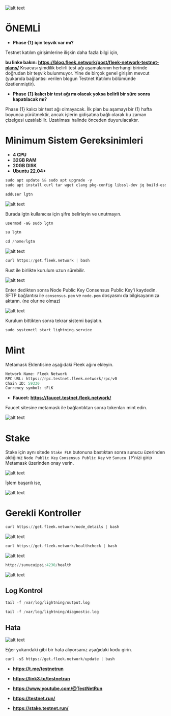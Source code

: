 
![alt text](https://i.hizliresim.com/d4bcrd1.png)


# ÖNEMLİ

- **Phase {1} için teşvik var mı?**

Testnet katılım girişimlerine ilişkin daha fazla bilgi için,

**bu linke bakın:** **https://blog.fleek.network/post/fleek-network-testnet-plans/**
Kısacası şimdilik belirli test ağı aşamalarının herhangi birinde doğrudan bir teşvik bulunmuyor. Yine de birçok genel girişim mevcut (yukarıda bağlantısı verilen blogun Testnet Katılımı bölümünde özetlenmiştir).


- **Phase {1} kalıcı bir test ağı mı olacak yoksa belirli bir süre sonra kapatılacak mı?**

Phase {1} kalıcı bir test ağı olmayacak. İlk plan bu aşamayı bir (1) hafta boyunca yürütmektir, ancak işlerin gidişatına bağlı olarak bu zaman çizelgesi uzatılabilir. Uzatılması halinde önceden duyurulacaktır.

# Minimum Sistem Gereksinimleri

- **4 CPU**
- **32GB RAM**
- **20GB DISK**
- **Ubuntu 22.04+**


```python
sudo apt update && sudo apt upgrade -y
sudo apt install curl tar wget clang pkg-config libssl-dev jq build-essential bsdmainutils git make ncdu gcc git jq chrony liblz4-tool -y
```


```python
adduser lgtn
```

![alt text](https://i.hizliresim.com/pm59nrt.png)

Burada lgtn kullanıcısı için şifre belirleyin ve unutmayın.


```python
usermod -aG sudo lgtn
```


```python
su lgtn
```


```python
cd /home/lgtn
```

![alt text](https://i.hizliresim.com/3aet5uw.png)


```python
curl https://get.fleek.network | bash
```

Rust ile birlikte kurulum uzun sürebilir.

![alt text](https://i.hizliresim.com/rbc2oag.png)

Enter dedikten sonra Node Public Key Consensus Public Key'i kaydedin. SFTP bağlantısı ile `consensus.pem` ve `node.pem` dosyasını da bilgisayarınıza aktarın. (ne olur ne olmaz)

![alt text](https://i.hizliresim.com/tdgxv7a.png)

Kurulum bittikten sonra tekrar sistemi başlatın.

```python
sudo systemctl start lightning.service
```

# Mint

Metamask Eklentisine aşağıdaki Fleek ağını ekleyin.

```python
Network Name: Fleek Network
RPC URL: https://rpc.testnet.fleek.network/rpc/v0
Chain ID: 59330
Currency symbol: tFLK
```

- **Faucet:** **https://faucet.testnet.fleek.network/**

Faucet sitesine metamask ile bağlantıktan sonra tokenları mint edin.

![alt text](https://i.hizliresim.com/nhfpdvn.png)



# Stake

Stake için aynı sitede `Stake FLK` butonuna bastıktan sonra sunucu üzerinden aldığınız `Node Public Key` `Consensus Public Key` ve `Sunucu IP`'nizi girip Metamask üzerinden onay verin.

![alt text](https://i.hizliresim.com/8v6jeie.png)

İşlem başarılı ise,


![alt text](https://i.hizliresim.com/lkue9aq.png)


# Gerekli Kontroller

```python
curl https://get.fleek.network/node_details | bash
```

![alt text](https://i.hizliresim.com/b9lwp8l.png)

```python
curl https://get.fleek.network/healthcheck | bash
```

![alt text](https://i.hizliresim.com/qhuzpqm.png)

```python
http://sunucuipsi:4230/health
```

![alt text](https://i.hizliresim.com/i1ws5nb.png)



## Log Kontrol

```python
tail -f /var/log/lightning/output.log
```

```python
tail -f /var/log/lightning/diagnostic.log
```

## Hata

![alt text](https://i.hizliresim.com/illp1ss.png)

Eğer yukarıdaki gibi bir hata alıyorsanız aşağıdaki kodu girin.

```python
curl -sS https://get.fleek.network/update | bash
```

- **https://t.me/testnetrun**

- **https://link3.to/testnetrun**

- **https://www.youtube.com/@TestNetRun**

- **https://testnet.run/**

- **https://stake.testnet.run/**




